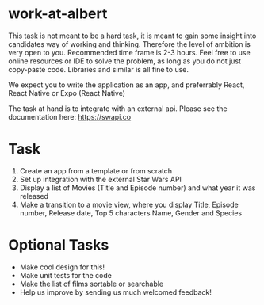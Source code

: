 # work-at-albert
This task is not meant to be a hard task, it is meant to gain some insight into candidates way of working and thinking. Therefore the level of ambition is very open to you. Recommended time frame is 2-3 hours. Feel free to use online resources or IDE to solve the problem, as long as you do not just copy-paste code. Libraries and similar is all fine to use.

We expect you to write the application as an app, and preferrably React, React Native or Expo (React Native)

The task at hand is to integrate with an external api. Please see the documentation here:
https://swapi.co

# Task
1. Create an app from a template or from scratch
2. Set up integration with the external Star Wars API
3. Display a list of Movies (Title and Episode number) and what year it was released
4. Make a transition to a movie view, where you display Title, Episode number, Release date, Top 5 characters Name, Gender and Species

# Optional Tasks
* Make cool design for this!
* Make unit tests for the code
* Make the list of films sortable or searchable
* Help us improve by sending us much welcomed feedback!
